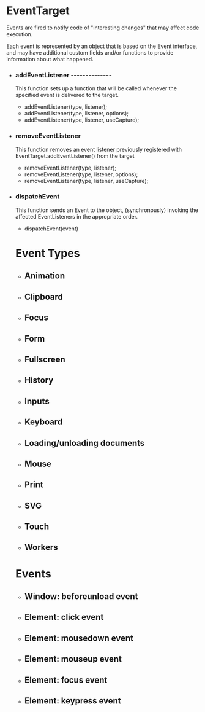 # EventTarget
Events are fired to notify code of "interesting changes" that may affect code execution.

Each event is represented by an object that is based on the Event interface, and may have additional custom fields and/or functions to provide information about what happened.


* ### addEventListener --------------
  This function sets up a function that will be called whenever the specified event is delivered to the target.

  * addEventListener(type, listener);
  * addEventListener(type, listener, options);
  * addEventListener(type, listener, useCapture);

* ### removeEventListener
  This function removes an event listener previously registered with EventTarget.addEventListener() from the target

  * removeEventListener(type, listener);
  * removeEventListener(type, listener, options);
  * removeEventListener(type, listener, useCapture);

* ### dispatchEvent
  This function sends an Event to the object, (synchronously) invoking the affected EventListeners in the appropriate order. 

  * dispatchEvent(event)


  # Event Types
  * ## Animation
  * ## Clipboard
  * ## Focus
  * ## Form
  * ## Fullscreen 
  * ## History
  * ## Inputs
  * ## Keyboard
  * ## Loading/unloading documents
  * ## Mouse
  * ## Print
  * ## SVG
  * ## Touch
  * ## Workers


  
  
  # Events

  * ## Window: beforeunload event
  * ## Element: click event
  * ## Element: mousedown event
  * ## Element: mouseup event
  * ## Element: focus event
  * ## Element: keypress event